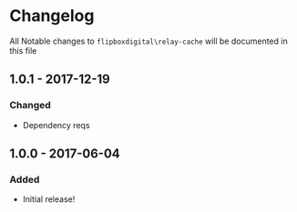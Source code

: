 # Changelog
All Notable changes to `flipboxdigital\relay-cache` will be documented in this file

## 1.0.1 - 2017-12-19

### Changed
- Dependency reqs

## 1.0.0 - 2017-06-04

### Added
- Initial release!